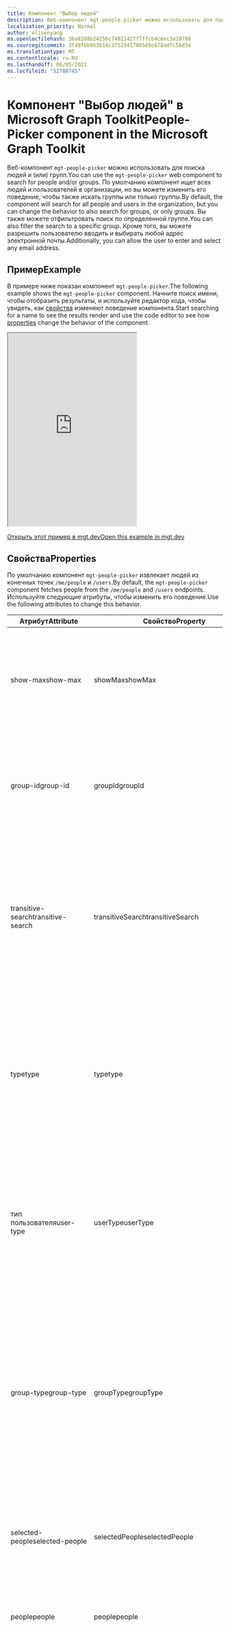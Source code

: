 ```yaml
---
title: Компонент "Выбор людей"
description: Веб-компонент mgt-people-picker можно использовать для поиска указанного количества людей и отображать список результатов с помощью Microsoft Graph.
localization_priority: Normal
author: elisenyang
ms.openlocfilehash: 36a8208b2425bc74922427f7ffcb4c6ec3a10788
ms.sourcegitcommit: 3f40fbb953b14c1f52341786569c678adfc5bd3e
ms.translationtype: MT
ms.contentlocale: ru-RU
ms.lasthandoff: 06/05/2021
ms.locfileid: "52780745"
---
```

# <a name="people-picker-component-in-the-microsoft-graph-toolkit"></a><span data-ttu-id="5f4af-103">Компонент "Выбор людей" в Microsoft Graph Toolkit</span><span class="sxs-lookup"><span data-stu-id="5f4af-103">People-Picker component in the Microsoft Graph Toolkit</span></span>

<span data-ttu-id="5f4af-104">Веб-компонент `mgt-people-picker` можно использовать для поиска людей и (или) групп.</span><span class="sxs-lookup"><span data-stu-id="5f4af-104">You can use the `mgt-people-picker` web component to search for people and/or groups.</span></span> <span data-ttu-id="5f4af-105">По умолчанию компонент ищет всех людей и пользователей в организации, но вы можете изменить его поведение, чтобы также искать группы или только группы.</span><span class="sxs-lookup"><span data-stu-id="5f4af-105">By default, the component will search for all people and users in the organization, but you can change the behavior to also search for groups, or only groups.</span></span> <span data-ttu-id="5f4af-106">Вы также можете отфильтровать поиск по определенной группе.</span><span class="sxs-lookup"><span data-stu-id="5f4af-106">You can also filter the search to a specific group.</span></span> <span data-ttu-id="5f4af-107">Кроме того, вы можете разрешить пользователю вводить и выбирать любой адрес электронной почты.</span><span class="sxs-lookup"><span data-stu-id="5f4af-107">Additionally, you can allow the user to enter and select any email address.</span></span>

## <a name="example"></a><span data-ttu-id="5f4af-108">Пример</span><span class="sxs-lookup"><span data-stu-id="5f4af-108">Example</span></span>

<span data-ttu-id="5f4af-109">В примере ниже показан компонент `mgt-people-picker`.</span><span class="sxs-lookup"><span data-stu-id="5f4af-109">The following example shows the `mgt-people-picker` component.</span></span> <span data-ttu-id="5f4af-110">Начните поиск имени, чтобы отобразить результаты, и используйте редактор кода, чтобы увидеть, как [свойства](#properties) изменяют поведение компонента.</span><span class="sxs-lookup"><span data-stu-id="5f4af-110">Start searching for a name to see the results render and use the code editor to see how [properties](#properties) change the behavior of the component.</span></span>

<iframe src="https://mgt.dev/iframe.html?id=components-mgt-people-picker--people-picker&source=docs" height="450"></iframe>

[<span data-ttu-id="5f4af-111">Открыть этот пример в mgt.dev</span><span class="sxs-lookup"><span data-stu-id="5f4af-111">Open this example in mgt.dev</span></span>](https://mgt.dev/?path=/story/components-mgt-people-picker--people-picker&source=docs)

## <a name="properties"></a><span data-ttu-id="5f4af-112">Свойства</span><span class="sxs-lookup"><span data-stu-id="5f4af-112">Properties</span></span>

<span data-ttu-id="5f4af-113">По умолчанию компонент `mgt-people-picker` извлекает людей из конечных точек `/me/people` и `/users`.</span><span class="sxs-lookup"><span data-stu-id="5f4af-113">By default, the `mgt-people-picker` component fetches people from the `/me/people` and `/users` endpoints.</span></span> <span data-ttu-id="5f4af-114">Используйте следующие атрибуты, чтобы изменить его поведение.</span><span class="sxs-lookup"><span data-stu-id="5f4af-114">Use the following attributes to change this behavior.</span></span>

| <span data-ttu-id="5f4af-115">Атрибут</span><span class="sxs-lookup"><span data-stu-id="5f4af-115">Attribute</span></span> | <span data-ttu-id="5f4af-116">Свойство</span><span class="sxs-lookup"><span data-stu-id="5f4af-116">Property</span></span> | <span data-ttu-id="5f4af-117">Описание</span><span class="sxs-lookup"><span data-stu-id="5f4af-117">Description</span></span>                                                                                                                                                                            |
| -------- | --------- | -------------------------------------------------------------------------------------------------------------------------------------------------------------------------------------- |
| <span data-ttu-id="5f4af-118">show-max</span><span class="sxs-lookup"><span data-stu-id="5f4af-118">show-max</span></span> | <span data-ttu-id="5f4af-119">showMax</span><span class="sxs-lookup"><span data-stu-id="5f4af-119">showMax</span></span>   | <span data-ttu-id="5f4af-120">Числовое значение, указывающее максимальное количество отображаемых людей.</span><span class="sxs-lookup"><span data-stu-id="5f4af-120">A number value to indicate the maximum number of people to show.</span></span> <span data-ttu-id="5f4af-121">Значение по умолчанию — 6.</span><span class="sxs-lookup"><span data-stu-id="5f4af-121">the default value is 6.</span></span>                                                                                             |
| <span data-ttu-id="5f4af-122">group-id</span><span class="sxs-lookup"><span data-stu-id="5f4af-122">group-id</span></span>    | <span data-ttu-id="5f4af-123">groupId</span><span class="sxs-lookup"><span data-stu-id="5f4af-123">groupId</span></span>     | <span data-ttu-id="5f4af-124">Значение строки, принадлежащее определенной группе Microsoft Graph для дальнейшей фильтрации результатов поиска.</span><span class="sxs-lookup"><span data-stu-id="5f4af-124">A string value that belongs to a Microsoft Graph defined group for further filtering of the search results.</span></span>                                                                            |
| <span data-ttu-id="5f4af-125">transitive-search</span><span class="sxs-lookup"><span data-stu-id="5f4af-125">transitive-search</span></span>     | <span data-ttu-id="5f4af-126">transitiveSearch</span><span class="sxs-lookup"><span data-stu-id="5f4af-126">transitiveSearch</span></span>      | <span data-ttu-id="5f4af-127">Логическое значение для выполнения транзитивного поиска, возвращающего плоский список всех вложенных элементов. По умолчанию транзитивный поиск не используется.</span><span class="sxs-lookup"><span data-stu-id="5f4af-127">A Boolean value to perform a transitive search returning a flat list of all nested members - by default transitive search is not used.</span></span>|
| <span data-ttu-id="5f4af-128">type</span><span class="sxs-lookup"><span data-stu-id="5f4af-128">type</span></span>     | <span data-ttu-id="5f4af-129">type</span><span class="sxs-lookup"><span data-stu-id="5f4af-129">type</span></span>      | <span data-ttu-id="5f4af-130">Тип объектов, которые необходимо найти.</span><span class="sxs-lookup"><span data-stu-id="5f4af-130">The type of entities to search for.</span></span> <span data-ttu-id="5f4af-131">Доступные варианты — `person`, `group`, `any`.</span><span class="sxs-lookup"><span data-stu-id="5f4af-131">Available options are: `person`, `group`, `any`.</span></span> <span data-ttu-id="5f4af-132">Значение по умолчанию — `person`.</span><span class="sxs-lookup"><span data-stu-id="5f4af-132">Default value is `person`.</span></span> <span data-ttu-id="5f4af-133">Этот атрибут не оказывает влияния, если задано свойство `group-id`.</span><span class="sxs-lookup"><span data-stu-id="5f4af-133">This attribute has no effect if `group-id` property is set.</span></span>         
| <span data-ttu-id="5f4af-134">тип пользователя</span><span class="sxs-lookup"><span data-stu-id="5f4af-134">user-type</span></span>     | <span data-ttu-id="5f4af-135">userType</span><span class="sxs-lookup"><span data-stu-id="5f4af-135">userType</span></span>      | <span data-ttu-id="5f4af-136">Тип пользователя, для поиска.</span><span class="sxs-lookup"><span data-stu-id="5f4af-136">The type of user to search for.</span></span> <span data-ttu-id="5f4af-137">Доступные параметры: `any` для пользователей организации или для `user` `contact` контактов.</span><span class="sxs-lookup"><span data-stu-id="5f4af-137">Available options are: `any`, `user` for organizational users, or `contact` for contacts.</span></span> <span data-ttu-id="5f4af-138">Значение по умолчанию — `any`.</span><span class="sxs-lookup"><span data-stu-id="5f4af-138">Default value is `any`.</span></span> |
| <span data-ttu-id="5f4af-139">group-type</span><span class="sxs-lookup"><span data-stu-id="5f4af-139">group-type</span></span>     | <span data-ttu-id="5f4af-140">groupType</span><span class="sxs-lookup"><span data-stu-id="5f4af-140">groupType</span></span>      | <span data-ttu-id="5f4af-141">Тип группы, которую необходимо найти.</span><span class="sxs-lookup"><span data-stu-id="5f4af-141">The group type to search for.</span></span> <span data-ttu-id="5f4af-142">Доступные варианты — `unified`, `security`, `mailenabledsecurity`, `distribution`, `any`.</span><span class="sxs-lookup"><span data-stu-id="5f4af-142">Available options are: `unified`, `security`, `mailenabledsecurity`, `distribution`, `any`.</span></span> <span data-ttu-id="5f4af-143">Значение по умолчанию — `any`.</span><span class="sxs-lookup"><span data-stu-id="5f4af-143">Default value is `any`.</span></span> <span data-ttu-id="5f4af-144">Этот атрибут не оказывает влияния, если для свойства `type` задано значение `person`.</span><span class="sxs-lookup"><span data-stu-id="5f4af-144">This attribute has no effect if the `type` property is set to `person`.</span></span>  |
| <span data-ttu-id="5f4af-145">selected-people</span><span class="sxs-lookup"><span data-stu-id="5f4af-145">selected-people</span></span>  | <span data-ttu-id="5f4af-146">selectedPeople</span><span class="sxs-lookup"><span data-stu-id="5f4af-146">selectedPeople</span></span>     | <span data-ttu-id="5f4af-147">Массив выбранных людей.</span><span class="sxs-lookup"><span data-stu-id="5f4af-147">An array of selected people.</span></span> <span data-ttu-id="5f4af-148">Установите это значение, чтобы выбрать людей программным образом.</span><span class="sxs-lookup"><span data-stu-id="5f4af-148">Set this value to select people programmatically.</span></span>|
| <span data-ttu-id="5f4af-149">people</span><span class="sxs-lookup"><span data-stu-id="5f4af-149">people</span></span>   | <span data-ttu-id="5f4af-150">people</span><span class="sxs-lookup"><span data-stu-id="5f4af-150">people</span></span>    | <span data-ttu-id="5f4af-151">Массив людей, найденных и отображенных в результатах поиска.</span><span class="sxs-lookup"><span data-stu-id="5f4af-151">An array of people found and rendered in the search result</span></span> |
| <span data-ttu-id="5f4af-152">placeholder</span><span class="sxs-lookup"><span data-stu-id="5f4af-152">placeholder</span></span>   | <span data-ttu-id="5f4af-153">placeholder</span><span class="sxs-lookup"><span data-stu-id="5f4af-153">placeholder</span></span>    | <span data-ttu-id="5f4af-154">Текст по умолчанию, который объясняет, как использовать компонент.</span><span class="sxs-lookup"><span data-stu-id="5f4af-154">The default text that appears to explain how to use the component.</span></span> <span data-ttu-id="5f4af-155">Значение по умолчанию — `Start typing a name`.</span><span class="sxs-lookup"><span data-stu-id="5f4af-155">Default value is `Start typing a name`.</span></span>
| <span data-ttu-id="5f4af-156">default-selected-user-ids</span><span class="sxs-lookup"><span data-stu-id="5f4af-156">default-selected-user-ids</span></span> | <span data-ttu-id="5f4af-157">defaultSelectedUserIds</span><span class="sxs-lookup"><span data-stu-id="5f4af-157">defaultSelectedUserIds</span></span> | <span data-ttu-id="5f4af-158">При предоставлении строки разделенных запятой ИД пользователей Microsoft Graph, компонент отображает соответствующих пользователей как выбранных после инициализации.</span><span class="sxs-lookup"><span data-stu-id="5f4af-158">When provided a string of comma-separated Microsoft Graph user IDs, the component renders the respective users as selected upon initialization.</span></span>
| <span data-ttu-id="5f4af-159">по умолчанию выбранные группы-ids</span><span class="sxs-lookup"><span data-stu-id="5f4af-159">default-selected-group-ids</span></span> | <span data-ttu-id="5f4af-160">defaultSelectedGroupIds</span><span class="sxs-lookup"><span data-stu-id="5f4af-160">defaultSelectedGroupIds</span></span> | <span data-ttu-id="5f4af-161">Как и в случае с ids, выбранными по умолчанию, при выделении строки разделенных запятой ID microsoft Graph, компонент предоставляет соответствующие группы, выбранные после инициализации.</span><span class="sxs-lookup"><span data-stu-id="5f4af-161">Similar to default-selected-user-ids, when provided a string of comma-separated Microsoft Graph group IDs, the component renders the respective groups as selected upon initialization.</span></span>
| <span data-ttu-id="5f4af-162">selection-mode</span><span class="sxs-lookup"><span data-stu-id="5f4af-162">selection-mode</span></span> | <span data-ttu-id="5f4af-163">selectionMode</span><span class="sxs-lookup"><span data-stu-id="5f4af-163">selectionMode</span></span> | <span data-ttu-id="5f4af-164">Используется, чтобы указать следует ли разрешить выбирать несколько элементов (пользователей или групп) или только один элемент.</span><span class="sxs-lookup"><span data-stu-id="5f4af-164">Used to indicate whether to allow selecting multiple items (users or groups) or just a single item.</span></span> <span data-ttu-id="5f4af-165">Доступные варианты — `single`, `multiple`.</span><span class="sxs-lookup"><span data-stu-id="5f4af-165">Available options are: `single`, `multiple`.</span></span> <span data-ttu-id="5f4af-166">Значение по умолчанию — `multiple`.</span><span class="sxs-lookup"><span data-stu-id="5f4af-166">Default value is `multiple`.</span></span>
| <span data-ttu-id="5f4af-167">отключено</span><span class="sxs-lookup"><span data-stu-id="5f4af-167">disabled</span></span> | <span data-ttu-id="5f4af-168">отключено</span><span class="sxs-lookup"><span data-stu-id="5f4af-168">disabled</span></span> | <span data-ttu-id="5f4af-169">Задает отключение выборщика людей.</span><span class="sxs-lookup"><span data-stu-id="5f4af-169">Sets whether the people picker is disabled.</span></span> <span data-ttu-id="5f4af-170">При отключении пользователь не может искать или выбирать людей.</span><span class="sxs-lookup"><span data-stu-id="5f4af-170">When disabled, the user is not able to search or select people.</span></span>
| <span data-ttu-id="5f4af-171">allow-any-email</span><span class="sxs-lookup"><span data-stu-id="5f4af-171">allow-any-email</span></span> | <span data-ttu-id="5f4af-172">allowAnyEmail</span><span class="sxs-lookup"><span data-stu-id="5f4af-172">allowAnyEmail</span></span> | <span data-ttu-id="5f4af-173">Указывает, может ли выборщик людей принимать адреса электронной почты без выбора человека.</span><span class="sxs-lookup"><span data-stu-id="5f4af-173">Indicates whether the people picker can accept email addresses without selecting a person.</span></span> <span data-ttu-id="5f4af-174">Значение по умолчанию — `false`.</span><span class="sxs-lookup"><span data-stu-id="5f4af-174">Default value is `false`.</span></span> <span data-ttu-id="5f4af-175">Когда вы закончите вводить адрес электронной почты, вы можете нажать запятую (), запятую (), вкладку или ввести `,` `;` клавиши, чтобы добавить его.</span><span class="sxs-lookup"><span data-stu-id="5f4af-175">When you finish typing an email address, you can press comma (`,`), semicolon (`;`), tab or enter keys to add it.</span></span>

<span data-ttu-id="5f4af-176">Ниже приведен пример `show-max`.</span><span class="sxs-lookup"><span data-stu-id="5f4af-176">The following is a `show-max` example.</span></span>

```html
<mgt-people-picker show-max="4"> </mgt-people-picker>
```

## <a name="selected-people"></a><span data-ttu-id="5f4af-177">Выбранные люди</span><span class="sxs-lookup"><span data-stu-id="5f4af-177">Selected people</span></span>

<span data-ttu-id="5f4af-178">В разделе "Выбранные люди" компонента отображаются люди, выбранные разработчиком или пользователем.</span><span class="sxs-lookup"><span data-stu-id="5f4af-178">The selected people section of the component renders each person chosen by the developer or user.</span></span> 

![mgt-people-picker](./images/selected-people.png)

<span data-ttu-id="5f4af-180">Вы можете заполнить данные о выбранных людях, выполнив одно из следующих действий.</span><span class="sxs-lookup"><span data-stu-id="5f4af-180">You can populate selected people data by doing one of the following:</span></span>

- <span data-ttu-id="5f4af-181">Задайте свойство `selectedPeople` напрямую, как показано в примере ниже.</span><span class="sxs-lookup"><span data-stu-id="5f4af-181">Setting the `selectedPeople` property directly, as shown in the following example.</span></span>  

    ```javascript
    // personObject = User or Person from Microsoft Graph
    document.querySelector('mgt-people-picker').selectedPeople.push(personObject);
    ```

- <span data-ttu-id="5f4af-182">Используйте метод `selectUsersById()`, принимающий массив [ИД пользователей](/graph/api/resources/users) Microsoft Graph, чтобы найти сведения о связанных пользователях для выбора.</span><span class="sxs-lookup"><span data-stu-id="5f4af-182">Using the `selectUsersById()` method, which accepts an array of Microsoft graph [user ids](/graph/api/resources/users) to find associated user details for selection.</span></span>

     ><span data-ttu-id="5f4af-183">**Примечание.** Если пользователь не найден по `id`, данные для этого `id` не будут отображаться.</span><span class="sxs-lookup"><span data-stu-id="5f4af-183">**Note:** If no user is found for an `id`, no data will be rendered for that `id`.</span></span>

    ```javascript
    // id = Microsoft graph User "id"
    document.querySelector('mgt-people-picker').selectUsersById(["id","id"])
    ```

## <a name="events"></a><span data-ttu-id="5f4af-184">События</span><span class="sxs-lookup"><span data-stu-id="5f4af-184">Events</span></span>

<span data-ttu-id="5f4af-185">Из компонента инициируются следующие события.</span><span class="sxs-lookup"><span data-stu-id="5f4af-185">The following events are fired from the component.</span></span>

| <span data-ttu-id="5f4af-186">Событие</span><span class="sxs-lookup"><span data-stu-id="5f4af-186">Event</span></span> | <span data-ttu-id="5f4af-187">Описание</span><span class="sxs-lookup"><span data-stu-id="5f4af-187">Description</span></span> |
| --- | --- |
| `selectionChanged` | <span data-ttu-id="5f4af-188">Пользователь добавил или удалил человека из списка выбранных людей.</span><span class="sxs-lookup"><span data-stu-id="5f4af-188">The user added or removed a person from the list of selected/picked people.</span></span>|

## <a name="css-custom-properties"></a><span data-ttu-id="5f4af-189">Настраиваемые свойства CSS</span><span class="sxs-lookup"><span data-stu-id="5f4af-189">CSS custom properties</span></span>

<span data-ttu-id="5f4af-190">Компонент `mgt-people-picker` определяет следующие настраиваемые свойства CSS.</span><span class="sxs-lookup"><span data-stu-id="5f4af-190">The `mgt-people-picker` component defines the following CSS custom properties.</span></span>

```css
mgt-people-picker {
    --input-border: 2px rgba(255, 255, 255, 0.5) solid; /* sets all input area border */

      /* OR individual input border sides */
    --input-border-bottom: 2px rgba(255, 255, 255, 0.5) solid;
    --input-border-right: 2px rgba(255, 255, 255, 0.5) solid;
    --input-border-left: 2px rgba(255, 255, 255, 0.5) solid;
    --input-border-top: 2px rgba(255, 255, 255, 0.5) solid;

    --input-background-color: #1f1f1f; /* input area background color */
    --input-border-color--hover: #008394; /* input area border hover color */
    --input-border-color--focus: #0f78d4; /* input area border focus color */

    --dropdown-background-color: #1f1f1f; /* selection area background color */
    --dropdown-item-hover-background: #333d47; /* person background color on hover */
    
    --selected-person-background-color: #f1f1f1; /* person item background color */
    
    --color: white; /* input area border focus color */
    --placeholder-color: #f1f1f1; /* placeholder text color */
    --placeholder-color--focus: rgba(255, 255, 255, 0.8); /* placeholder text focus color */
}
```

## <a name="templates"></a><span data-ttu-id="5f4af-191">Шаблоны</span><span class="sxs-lookup"><span data-stu-id="5f4af-191">Templates</span></span>

 <span data-ttu-id="5f4af-192">Компонент `mgt-people-picker` поддерживает несколько [шаблонов](../customize-components/templates.md), позволяющих заменить его определенные части.</span><span class="sxs-lookup"><span data-stu-id="5f4af-192">`mgt-people-picker` supports several [templates](../customize-components/templates.md) that you can use to replace certain parts of the component.</span></span> <span data-ttu-id="5f4af-193">Чтобы указать шаблон, добавьте элемент `<template>` в компонент и присвойте параметру `data-type` одно из следующих значений.</span><span class="sxs-lookup"><span data-stu-id="5f4af-193">To specify a template, include a `<template>` element inside a component and set the `data-type` value to one of the following.</span></span>

| <span data-ttu-id="5f4af-194">Тип данных</span><span class="sxs-lookup"><span data-stu-id="5f4af-194">Data type</span></span> | <span data-ttu-id="5f4af-195">Контекст данных</span><span class="sxs-lookup"><span data-stu-id="5f4af-195">Data context</span></span> | <span data-ttu-id="5f4af-196">Описание</span><span class="sxs-lookup"><span data-stu-id="5f4af-196">Description</span></span> |
| --- | --- | --- |
| <span data-ttu-id="5f4af-197">default</span><span class="sxs-lookup"><span data-stu-id="5f4af-197">default</span></span> | <span data-ttu-id="5f4af-198">null: нет данных</span><span class="sxs-lookup"><span data-stu-id="5f4af-198">null: no data</span></span> | <span data-ttu-id="5f4af-199">Шаблон, используемый для переопределения отображения всего компонента.</span><span class="sxs-lookup"><span data-stu-id="5f4af-199">The template used to override the rendering of the entire component.</span></span>
| <span data-ttu-id="5f4af-200">loading</span><span class="sxs-lookup"><span data-stu-id="5f4af-200">loading</span></span> | <span data-ttu-id="5f4af-201">null: нет данных</span><span class="sxs-lookup"><span data-stu-id="5f4af-201">null: no data</span></span> | <span data-ttu-id="5f4af-202">Шаблон, используемый для отображения состояния средства выбора при выполнении запроса к Microsoft Graph.</span><span class="sxs-lookup"><span data-stu-id="5f4af-202">The template used to render the state of picker while request to graph is being made.</span></span> |
| <span data-ttu-id="5f4af-203">error</span><span class="sxs-lookup"><span data-stu-id="5f4af-203">error</span></span> | <span data-ttu-id="5f4af-204">null: нет данных</span><span class="sxs-lookup"><span data-stu-id="5f4af-204">null: no data</span></span> | <span data-ttu-id="5f4af-205">Шаблон, используемый в том случае, если поиск не возвращает пользователей.</span><span class="sxs-lookup"><span data-stu-id="5f4af-205">The template used if user search returns no users.</span></span> |
| <span data-ttu-id="5f4af-206">no-data</span><span class="sxs-lookup"><span data-stu-id="5f4af-206">no-data</span></span> | <span data-ttu-id="5f4af-207">null: нет данных</span><span class="sxs-lookup"><span data-stu-id="5f4af-207">null: no data</span></span> | <span data-ttu-id="5f4af-208">Альтернативный шаблон, используемый в том случае, если поиск не возвращает пользователей.</span><span class="sxs-lookup"><span data-stu-id="5f4af-208">An alternative template used if user search returns no users.</span></span> |
| <span data-ttu-id="5f4af-209">selected-person</span><span class="sxs-lookup"><span data-stu-id="5f4af-209">selected-person</span></span> | <span data-ttu-id="5f4af-210">person: объект сведений о пользователе</span><span class="sxs-lookup"><span data-stu-id="5f4af-210">person: The person details object</span></span> | <span data-ttu-id="5f4af-211">Шаблон, отображающий выбранных людей.</span><span class="sxs-lookup"><span data-stu-id="5f4af-211">The template to render selected people.</span></span> |
| <span data-ttu-id="5f4af-212">person</span><span class="sxs-lookup"><span data-stu-id="5f4af-212">person</span></span> | <span data-ttu-id="5f4af-213">person: объект сведений о пользователе</span><span class="sxs-lookup"><span data-stu-id="5f4af-213">person: The person details object</span></span> | <span data-ttu-id="5f4af-214">Шаблон, отображающий людей в раскрывающемся списке.</span><span class="sxs-lookup"><span data-stu-id="5f4af-214">The template to render people in the dropdown.</span></span> |

<span data-ttu-id="5f4af-215">В следующих примерах показано, как использовать шаблон `error`.</span><span class="sxs-lookup"><span data-stu-id="5f4af-215">The following examples shows how to use the `error` template.</span></span>

```html
<mgt-people-picker>
  <template data-type="error">
    <p>Sorry, no people were found</p>
  </template>
</mgt-people-picker>
```

## <a name="microsoft-graph-permissions"></a><span data-ttu-id="5f4af-216">Разрешения Microsoft Graph</span><span class="sxs-lookup"><span data-stu-id="5f4af-216">Microsoft Graph permissions</span></span>

<span data-ttu-id="5f4af-217">Этот компонент использует следующие API и разрешения Microsoft Graph.</span><span class="sxs-lookup"><span data-stu-id="5f4af-217">This component uses the following Microsoft Graph APIs and permissions.</span></span>

| <span data-ttu-id="5f4af-218">Конфигурация</span><span class="sxs-lookup"><span data-stu-id="5f4af-218">Configuration</span></span> | <span data-ttu-id="5f4af-219">Разрешение</span><span class="sxs-lookup"><span data-stu-id="5f4af-219">Permission</span></span> | <span data-ttu-id="5f4af-220">API</span><span class="sxs-lookup"><span data-stu-id="5f4af-220">API</span></span>
| --- | ---------- | ------- |
| <span data-ttu-id="5f4af-221">`group-id` set</span><span class="sxs-lookup"><span data-stu-id="5f4af-221">`group-id` set</span></span> | <span data-ttu-id="5f4af-222">People.Read, User.Read.All</span><span class="sxs-lookup"><span data-stu-id="5f4af-222">People.Read, User.Read.All</span></span> | [<span data-ttu-id="5f4af-223">/groups/\${groupId}/members</span><span class="sxs-lookup"><span data-stu-id="5f4af-223">/groups/\${groupId}/members</span></span>](/graph/api/group-list-members) |
| <span data-ttu-id="5f4af-224">`type` установлено `Person` или `any`</span><span class="sxs-lookup"><span data-stu-id="5f4af-224">`type` set to `Person` or `any`</span></span> | <span data-ttu-id="5f4af-225">People.Read</span><span class="sxs-lookup"><span data-stu-id="5f4af-225">People.Read</span></span> | [<span data-ttu-id="5f4af-226">/me/people</span><span class="sxs-lookup"><span data-stu-id="5f4af-226">/me/people</span></span>](/graph/api/user-list-people) |
| <span data-ttu-id="5f4af-227">`type`настройка или `Group` поиск пользователей и настройка `type` или `Group``any`</span><span class="sxs-lookup"><span data-stu-id="5f4af-227">`type` set to `Group` or searching for users and `type` set to `Group` or `any`</span></span> | <span data-ttu-id="5f4af-228">Group.Read.All</span><span class="sxs-lookup"><span data-stu-id="5f4af-228">Group.Read.All</span></span> | [<span data-ttu-id="5f4af-229">/groups</span><span class="sxs-lookup"><span data-stu-id="5f4af-229">/groups</span></span>](/graph/api/group-list) |
| <span data-ttu-id="5f4af-230">`default-selected-user-ids` set</span><span class="sxs-lookup"><span data-stu-id="5f4af-230">`default-selected-user-ids` set</span></span> | <span data-ttu-id="5f4af-231">User.ReadBasic.All</span><span class="sxs-lookup"><span data-stu-id="5f4af-231">User.ReadBasic.All</span></span> | [<span data-ttu-id="5f4af-232">/users</span><span class="sxs-lookup"><span data-stu-id="5f4af-232">/users</span></span>](/graph/api/user-list) |
| <span data-ttu-id="5f4af-233">поиск пользователей и `type` настройка `Person` или `any`</span><span class="sxs-lookup"><span data-stu-id="5f4af-233">searching for users and `type` set to `Person` or `any`</span></span> | <span data-ttu-id="5f4af-234">People.Read, User.ReadBasic.All</span><span class="sxs-lookup"><span data-stu-id="5f4af-234">People.Read, User.ReadBasic.All</span></span> | <span data-ttu-id="5f4af-235">[/me/people](/graph/api/user-list-people), [/users](/graph/api/user-list)</span><span class="sxs-lookup"><span data-stu-id="5f4af-235">[/me/people](/graph/api/user-list-people), [/users](/graph/api/user-list)</span></span> |

## <a name="authentication"></a><span data-ttu-id="5f4af-236">Проверка подлинности</span><span class="sxs-lookup"><span data-stu-id="5f4af-236">Authentication</span></span>

<span data-ttu-id="5f4af-237">В элементе управления используется глобальный поставщик проверки подлинности, описанный в [документации по проверке подлинности](../providers/providers.md).</span><span class="sxs-lookup"><span data-stu-id="5f4af-237">The control uses the global authentication provider described in the [authentication documentation](../providers/providers.md).</span></span>

## <a name="cache"></a><span data-ttu-id="5f4af-238">Кэш</span><span class="sxs-lookup"><span data-stu-id="5f4af-238">Cache</span></span>

|<span data-ttu-id="5f4af-239">Хранилище объектов</span><span class="sxs-lookup"><span data-stu-id="5f4af-239">Object store</span></span>|<span data-ttu-id="5f4af-240">Кэшные данные</span><span class="sxs-lookup"><span data-stu-id="5f4af-240">Cached data</span></span>|<span data-ttu-id="5f4af-241">Примечания</span><span class="sxs-lookup"><span data-stu-id="5f4af-241">Remarks</span></span>|
|---------|-----------|-------|
|`groups`|<span data-ttu-id="5f4af-242">Список групп</span><span class="sxs-lookup"><span data-stu-id="5f4af-242">List of groups</span></span>|<span data-ttu-id="5f4af-243">Используется, `type` когда установлено `PersonType.group`</span><span class="sxs-lookup"><span data-stu-id="5f4af-243">Used when `type` is set to `PersonType.group`</span></span>|
|`people`|<span data-ttu-id="5f4af-244">List of people</span><span class="sxs-lookup"><span data-stu-id="5f4af-244">List of people</span></span>|<span data-ttu-id="5f4af-245">Используется, `type` когда установлено `PersonType.person` или `PersonType.any`</span><span class="sxs-lookup"><span data-stu-id="5f4af-245">Used when `type` is set to `PersonType.person` or `PersonType.any`</span></span>|
|`users`|<span data-ttu-id="5f4af-246">Список пользователей</span><span class="sxs-lookup"><span data-stu-id="5f4af-246">List of users</span></span>|<span data-ttu-id="5f4af-247">Используется при `groupId` указании</span><span class="sxs-lookup"><span data-stu-id="5f4af-247">Used when `groupId` specified</span></span>|

<span data-ttu-id="5f4af-248">Дополнительные сведения о настройке кэша см. в [caching.](../customize-components/cache.md)</span><span class="sxs-lookup"><span data-stu-id="5f4af-248">See [Caching](../customize-components/cache.md) for more details on how to configure the cache.</span></span>

## <a name="extend-for-more-control"></a><span data-ttu-id="5f4af-249">Расширение для дополнительного управления</span><span class="sxs-lookup"><span data-stu-id="5f4af-249">Extend for more control</span></span>

<span data-ttu-id="5f4af-250">В более сложных сценариях или настраиваемых пользовательских интерфейсах этот компонент предоставляет несколько методов `protected render*` для переопределения в расширениях компонента.</span><span class="sxs-lookup"><span data-stu-id="5f4af-250">For more complex scenarios or a truly custom UX, this component exposes several `protected render*` methods for override in component extensions.</span></span>

| <span data-ttu-id="5f4af-251">Метод</span><span class="sxs-lookup"><span data-stu-id="5f4af-251">Method</span></span> | <span data-ttu-id="5f4af-252">Описание</span><span class="sxs-lookup"><span data-stu-id="5f4af-252">Description</span></span> |
| - | - |
| <span data-ttu-id="5f4af-253">renderInput</span><span class="sxs-lookup"><span data-stu-id="5f4af-253">renderInput</span></span> | <span data-ttu-id="5f4af-254">Отображает поле ввода.</span><span class="sxs-lookup"><span data-stu-id="5f4af-254">Renders the input text box.</span></span> |
| <span data-ttu-id="5f4af-255">renderSelectedPeople</span><span class="sxs-lookup"><span data-stu-id="5f4af-255">renderSelectedPeople</span></span> | <span data-ttu-id="5f4af-256">Отображает маркеры выбранных людей.</span><span class="sxs-lookup"><span data-stu-id="5f4af-256">Renders the selected people tokens.</span></span> |
| <span data-ttu-id="5f4af-257">renderSelectedPerson</span><span class="sxs-lookup"><span data-stu-id="5f4af-257">renderSelectedPerson</span></span> | <span data-ttu-id="5f4af-258">Отображает маркер одного пользователя.</span><span class="sxs-lookup"><span data-stu-id="5f4af-258">Renders an individual person token.</span></span> |
| <span data-ttu-id="5f4af-259">renderFlyout</span><span class="sxs-lookup"><span data-stu-id="5f4af-259">renderFlyout</span></span> | <span data-ttu-id="5f4af-260">Отображает хром всплывающего окна.</span><span class="sxs-lookup"><span data-stu-id="5f4af-260">Renders the flyout chrome.</span></span> |
| <span data-ttu-id="5f4af-261">renderFlyoutContent</span><span class="sxs-lookup"><span data-stu-id="5f4af-261">renderFlyoutContent</span></span> | <span data-ttu-id="5f4af-262">Отображает соответствующее состояние во всплывающем окне результатов.</span><span class="sxs-lookup"><span data-stu-id="5f4af-262">Renders the appropriate state in the results flyout.</span></span> |
| <span data-ttu-id="5f4af-263">renderLoading</span><span class="sxs-lookup"><span data-stu-id="5f4af-263">renderLoading</span></span> | <span data-ttu-id="5f4af-264">Отображает состояние загрузки.</span><span class="sxs-lookup"><span data-stu-id="5f4af-264">Renders the loading state.</span></span> |
| <span data-ttu-id="5f4af-265">renderNoData</span><span class="sxs-lookup"><span data-stu-id="5f4af-265">renderNoData</span></span> | <span data-ttu-id="5f4af-266">Отображает состояние, если для поискового запроса не найдено результатов.</span><span class="sxs-lookup"><span data-stu-id="5f4af-266">Renders the state when no results are found for the search query.</span></span> |
| <span data-ttu-id="5f4af-267">renderSearchResults</span><span class="sxs-lookup"><span data-stu-id="5f4af-267">renderSearchResults</span></span> | <span data-ttu-id="5f4af-268">Отображает список результатов поиска.</span><span class="sxs-lookup"><span data-stu-id="5f4af-268">Renders the list of search results.</span></span> |
| <span data-ttu-id="5f4af-269">renderPersonResult</span><span class="sxs-lookup"><span data-stu-id="5f4af-269">renderPersonResult</span></span> | <span data-ttu-id="5f4af-270">Отображает результаты поиска для одного пользователя.</span><span class="sxs-lookup"><span data-stu-id="5f4af-270">Renders an individual person search result.</span></span> |
